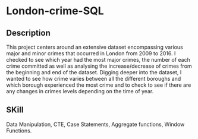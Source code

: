 # London-crime-SQL

## Description
This project centers around an extensive dataset encompassing various major and minor crimes that occurred in London from 2009 to 2016. I checked to see which year had the most major crimes, the number of each crime committed as well as analysing the increase/decrease of crimes from the beginning and end of the dataset. Digging deeper into the dataset, I wanted to see how crime varies between all the different boroughs and which borough experienced the most crime and to check to see if there are any changes in crimes levels depending on the time of year.

## SKill
Data Manipulation, CTE, Case Statements, Aggregate functions, Window Functions.
